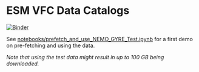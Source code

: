 # ESM VFC Data Catalogs

[![Binder](https://mybinder.org/badge_logo.svg)](https://mybinder.org/v2/gh/esm-vfc/esm-vfc-stacks/master?urlpath=git-pull?repo=https://github.com/esm-vfc/esm-vfc-catalogs.git%26amp%3Bbranch=master%26amp%3Burlpath=lab/tree/esm-vfc-catalogs/notebooks/%3Fautodecode)

See [notebooks/prefetch_and_use_NEMO_GYRE_Test.ipynb](https://nbviewer.jupyter.org/github/ESM-VFC/esm-vfc-catalogs/blob/master/notebooks/prefetch_and_use_NEMO_GYRE_Test.ipynb) for a first demo on pre-fetching and using the data.

_Note that using the test data might result in up to 100 GB being downloaded._
